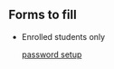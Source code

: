 ## Forms to fill

- Enrolled students only

    [password setup](https://forms.gle/XhuvRjdpBa2W8Ejz8)


